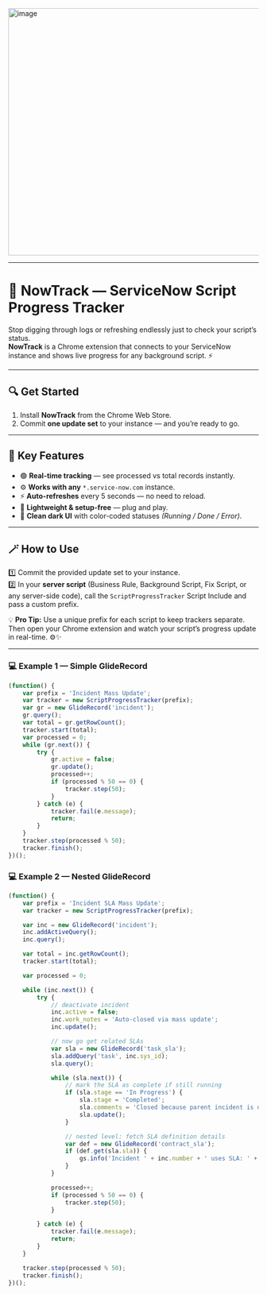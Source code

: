 
<img width="656" height="498" alt="image" src="https://github.com/user-attachments/assets/e7ca6cde-08e3-4e2f-b78f-f66ec215c0e0" />

---



# 🧭 NowTrack — ServiceNow Script Progress Tracker

Stop digging through logs or refreshing endlessly just to check your script’s status.  
**NowTrack** is a Chrome extension that connects to your ServiceNow instance and shows live progress for any background script. ⚡  

---

## 🔍 Get Started

1. Install **NowTrack** from the Chrome Web Store.  
2. Commit **one update set** to your instance — and you’re ready to go.  

---

## 🧠 Key Features

- 🟢 **Real-time tracking** — see processed vs total records instantly.  
- ⚙️ **Works with any** `*.service-now.com` instance.  
- ⚡ **Auto-refreshes** every 5 seconds — no need to reload.  
- 🧩 **Lightweight & setup-free** — plug and play.  
- 🎨 **Clean dark UI** with color-coded statuses *(Running / Done / Error)*.  

---

## 🪄 How to Use

1️⃣ Commit the provided update set to your instance.  
2️⃣ In your **server script** (Business Rule, Background Script, Fix Script, or any server-side code), call the `ScriptProgressTracker` Script Include and pass a custom prefix.  

💡 **Pro Tip:** Use a unique prefix for each script to keep trackers separate.  
Then open your Chrome extension and watch your script’s progress update in real-time. ⚙️✨  

---
<h3> 💻 Example 1 — Simple GlideRecord</h3>

```javascript
(function() {
    var prefix = 'Incident Mass Update';
    var tracker = new ScriptProgressTracker(prefix);
    var gr = new GlideRecord('incident');
    gr.query();
    var total = gr.getRowCount();
    tracker.start(total);
    var processed = 0;
    while (gr.next()) {
        try {
            gr.active = false;
            gr.update();
            processed++;
            if (processed % 50 == 0) {
                tracker.step(50);
            }
        } catch (e) {
            tracker.fail(e.message);
            return;
        }
    }
    tracker.step(processed % 50);
    tracker.finish();
})();

```
 <h3> 💻 Example 2 — Nested GlideRecord</h3>

```javascript
(function() {
    var prefix = 'Incident SLA Mass Update';
    var tracker = new ScriptProgressTracker(prefix);

    var inc = new GlideRecord('incident');
    inc.addActiveQuery();
    inc.query();

    var total = inc.getRowCount();
    tracker.start(total);

    var processed = 0;

    while (inc.next()) {
        try {
            // deactivate incident
            inc.active = false;
            inc.work_notes = 'Auto-closed via mass update';
            inc.update();

            // now go get related SLAs
            var sla = new GlideRecord('task_sla');
            sla.addQuery('task', inc.sys_id);
            sla.query();

            while (sla.next()) {
                // mark the SLA as complete if still running
                if (sla.stage == 'In Progress') {
                    sla.stage = 'Completed';
                    sla.comments = 'Closed because parent incident is deactivated';
                    sla.update();
                }

                // nested level: fetch SLA definition details
                var def = new GlideRecord('contract_sla');
                if (def.get(sla.sla)) {
                    gs.info('Incident ' + inc.number + ' uses SLA: ' + def.name);
                }
            }

            processed++;
            if (processed % 50 == 0) {
                tracker.step(50);
            }

        } catch (e) {
            tracker.fail(e.message);
            return;
        }
    }

    tracker.step(processed % 50);
    tracker.finish();
})();
 
 


 
